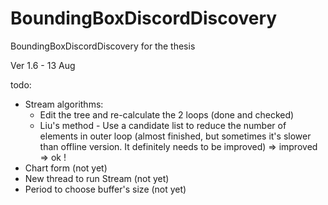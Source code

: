 # BoundingBoxDiscordDiscovery
BoundingBoxDiscordDiscovery for the thesis

Ver 1.6 - 13 Aug


todo:
- Stream algorithms:
	+ Edit the tree and re-calculate the 2 loops (done and checked)
	+ Liu's method - Use a candidate list to reduce the number of elements in outer loop (almost finished, but sometimes it's slower than offline version. It definitely needs to be improved)
	=> improved => ok !
- Chart form (not yet)
- New thread to run Stream (not yet)
- Period to choose buffer's size (not yet)

